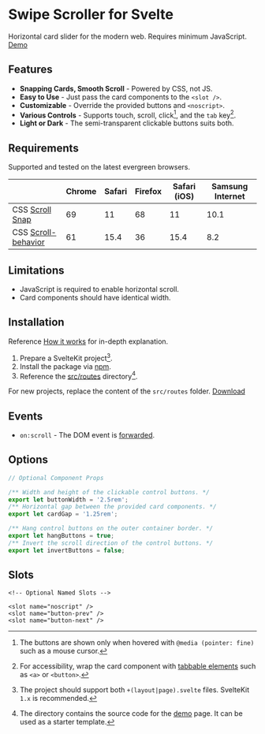 # Swipe Scroller for Svelte

Horizontal card slider for the modern web. Requires minimum JavaScript. [Demo]

[demo]: http://scroller.hyunbin.page/

## Features

- **Snapping Cards, Smooth Scroll** - Powered by CSS, not JS.
- **Easy to Use** - Just pass the card components to the `<slot />`.
- **Customizable** - Override the provided buttons and `<noscript>`.
- **Various Controls** - Supports touch, scroll, click[^1], and the `tab` key[^2].
- **Light or Dark** - The semi-transparent clickable buttons suits both.

[^1]: The buttons are shown only when hovered with `@media (pointer: fine)` such as a mouse cursor.
[^2]: For accessibility, wrap the card component with [tabbable elements] such as `<a>` or `<button>`.

[tabbable elements]: https://developer.mozilla.org/en-US/docs/Web/HTML/Global_attributes/tabindex

## Requirements

Supported and tested on the latest evergreen browsers.

|                       | Chrome | Safari | Firefox | Safari (iOS) | Samsung Internet |
| --------------------- | ------ | ------ | ------- | ------------ | ---------------- |
| CSS [Scroll Snap]     | 69     | 11     | 68      | 11           | 10.1             |
| CSS [Scroll-behavior] | 61     | 15.4   | 36      | 15.4         | 8.2              |

[Scroll Snap]: https://caniuse.com/css-snappoints
[Scroll-behavior]: https://caniuse.com/css-scroll-behavior

## Limitations

- JavaScript is required to enable horizontal scroll.
- Card components should have identical width.

## Installation

Reference [How it works](docs/how-it-works.md) for in-depth explanation.

1. Prepare a SvelteKit project[^3].
2. Install the package via [npm].
3. Reference the [src/routes](src/routes) directory[^4].

[^3]: The project should support both `+(layout|page).svelte` files. SvelteKit `1.x` is recommended.
[^4]: The directory contains the source code for the [demo] page. It can be used as a starter template.

[npm]: https://www.npmjs.com/package/swipe-scroller

For new projects, replace the content of the `src/routes` folder. [Download](https://download-directory.github.io/?url=https%3A%2F%2Fgithub.com%2Fhyunbinseo%2Fswipe-scroller%2Ftree%2Fmain%2Fsrc%2Froutes)

## Events

- `on:scroll` - The DOM event is [forwarded](https://svelte.dev/tutorial/dom-event-forwarding).

## Options

```typescript
// Optional Component Props

/** Width and height of the clickable control buttons. */
export let buttonWidth = '2.5rem';
/** Horizontal gap between the provided card components. */
export let cardGap = '1.25rem';

/** Hang control buttons on the outer container border. */
export let hangButtons = true;
/** Invert the scroll direction of the control buttons. */
export let invertButtons = false;
```

<!-- Add image with explanation -->

## Slots

```svelte
<!-- Optional Named Slots -->

<slot name="noscript" />
<slot name="button-prev" />
<slot name="button-next" />
```

